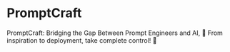 # PromptCraft
PromptCraft: Bridging the Gap Between Prompt Engineers and AI, 🌟 From inspiration to deployment, take complete control! 🌟
